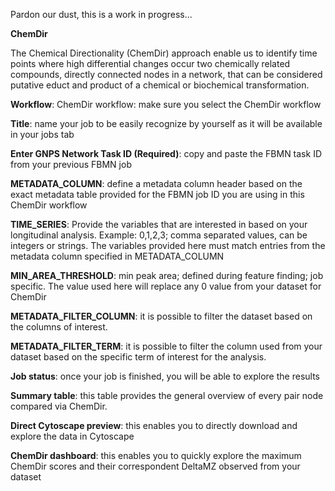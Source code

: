 

Pardon our dust, this is a work in progress...

**ChemDir** 

The Chemical Directionality (ChemDir) approach enable us to identify time points where high differential changes occur two chemically related compounds, directly connected nodes in a network, that can be considered putative educt and product of a chemical or biochemical transformation. 

**Workflow**: ChemDir workflow: make sure you select the ChemDir workflow 
 
**Title**: name your job to be easily recognize by yourself as it will be available in your jobs tab


**Enter GNPS Network Task ID (Required)**: copy and paste the FBMN task ID from your previous FBMN  job


**METADATA_COLUMN**: define a metadata column header based on the exact metadata table provided for the FBMN job ID you are using in this ChemDir workflow


**TIME_SERIES**: Provide the variables that are interested in based on your longitudinal analysis. Example: 0,1,2,3; comma separated values, can be integers or strings. The variables provided here must match entries from the metadata column specified in METADATA_COLUMN


**MIN_AREA_THRESHOLD**: min peak area; defined during feature finding; job specific. The value used here will replace any 0 value from your dataset for ChemDir


**METADATA_FILTER_COLUMN**: it is possible to filter the dataset based on the columns of interest. 


**METADATA_FILTER_TERM**: it is possible to filter the column used from your dataset based on the specific term of interest for the analysis.


**Job status**: once your job is finished, you will be able to explore the results


**Summary table**: this table provides the general overview of every pair node compared via ChemDir.  


**Direct Cytoscape preview**: this enables you to directly download and explore the data in Cytoscape


**ChemDir dashboard**: this enables you to quickly explore the maximum ChemDir scores and their correspondent DeltaMZ observed from your dataset
